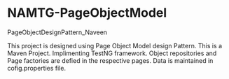 # NAMTG-PageObjectModel
PageObjectDesignPattern_Naveen

This project is designed using Page Object Model design Pattern.
This is a Maven Project.
Implimenting TestNG framework.
Object repositories and Page factories are defied in the respective pages.
Data is maintained in cofig.properties file.




